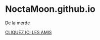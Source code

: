 # NoctaMoon.github.io
De la merde
<!DOCTYPE html>
<html> 
<head>
<metacharset="utf-8"/>
</head>
<body>
<A href=https://www.youtube.com/watch?v=dQw4w9WgXcQ>CLIQUEZ ICI LES AMIS</A>
</body>
</html>
